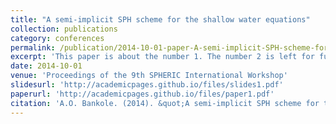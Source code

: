 ```yaml
---
title: "A semi-implicit SPH scheme for the shallow water equations"
collection: publications
category: conferences
permalink: /publication/2014-10-01-paper-A-semi-implicit-SPH-scheme-for-the-shallow-water-equations
excerpt: 'This paper is about the number 1. The number 2 is left for future work.'
date: 2014-10-01
venue: 'Proceedings of the 9th SPHERIC International Workshop'
slidesurl: 'http://academicpages.github.io/files/slides1.pdf'
paperurl: 'http://academicpages.github.io/files/paper1.pdf'
citation: 'A.O. Bankole. (2014). &quot;A semi-implicit SPH scheme for the shallow water equations.&quot; <i>Proceedings of the 9th SPHERIC International Workshop</i>.'
---
```


